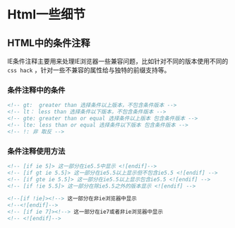 # Html一些细节

## HTML中的条件注释

IE条件注释主要用来处理IE浏览器一些兼容问题，比如针对不同的版本使用不同的 `css hack` ，针对一些不兼容的属性给与独特的前缀支持等。

### 条件注释中的条件

``` html
<!-- gt:  greater than 选择条件以上版本，不包含条件版本 -->
<!-- lt： less than 选择条件以下版本，不包含条件版本 -->
<!-- gte: greater than or equal 选择条件以上版本 包含条件版本 -->
<!-- lte: less than or equal 选择条件以下版本 包含条件版本 -->
<!-- !: 非 取反 -->
```

### 条件注释使用方法

``` html
<!-- [if ie 5]> 这一部分在ie5.5中显示 <![endif]-->
<!-- [if gt ie 5.5]> 这一部分在ie5.5以上显示但不包含ie5.5 <![endif] -->
<!-- [if gte ie 5.5]> 这一部分在ie5.5以上显示包含ie5.5 <![endif] -->
<!-- [if !ie 5.5]> 这一部分在除ie5.5之外的版本显示 <![endif] -->

<!--[if !ie]><!--> 这一部分在非ie浏览器中显示
<!--<![endif]-->
<!-- [if ie 7]><!--> 这一部分在ie7或者非ie浏览器中显示
<!-- <![endif]-->
```

